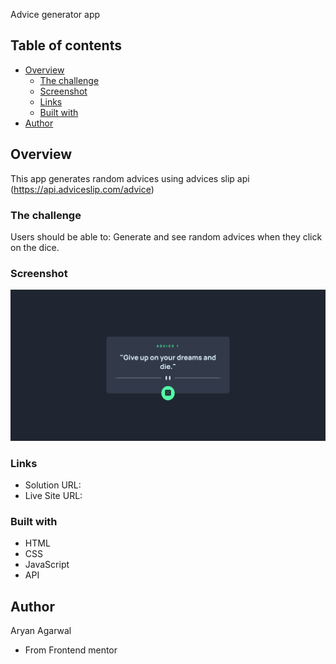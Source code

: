 Advice generator app 



## Table of contents

- [Overview](#overview)
  - [The challenge](#the-challenge)
  - [Screenshot](#screenshot)
  - [Links](#links)
  - [Built with](#built-with)
- [Author](#author)

## Overview

This app generates random advices using advices slip api
(https://api.adviceslip.com/advice)

### The challenge

Users should be able to:
Generate and see random advices when they click on the dice.

### Screenshot

![demo](demo.jpeg)

### Links

- Solution URL:
- Live Site URL: 



### Built with

- HTML
- CSS
- JavaScript
- API

## Author

Aryan Agarwal
- From Frontend mentor
